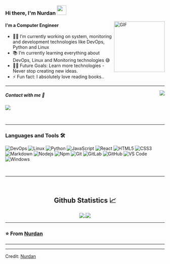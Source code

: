 ### Hi there, I'm Nurdan <img width="30px" src="https://media.tenor.com/images/3b388fe03da271d2674faf85eb7c3fcd/tenor.gif" />

<img align="right" alt="GIF" height="160px" src="https://media.giphy.com/media/du3J3cXyzhj75IOgvA/giphy.gif" />

#### I'm a Computer Engineer

- 👨‍💻 I’m currently working on system, monitoring and development technologies like DevOps, Python and Linux
- 📚 I’m currently learning everything about DevOps, Linux and Monitoring technologies 😅
- 💪🏼 Future Goals: Learn more technologies - Never stop creating new ideas.
- ⚡ Fun fact: I absolutely love reading books..

---

<img align="right" src="http://estruyf-github.azurewebsites.net/api/VisitorHit?user=kolaynurdan&repo=kolaynurdan&countColorcountColor&countColor=%237B1E7B"/>

##### Contact with me 📝

<a href="https://www.linkedin.com/in/nurdankolay/"><img src="https://img.icons8.com/color/48/000000/linkedin.png"/></a>

<br />

---

### Languages and Tools 🛠 

![DevOps](http://img.shields.io/badge/-DevOps-5B4638?style=flat-square&logo=DevOps&logoColor=ffffff)
![Linux](http://img.shields.io/badge/-Linux-A8B9CC?style=flat-square&logo=Linux&logoColor=ffffff)
![Python](http://img.shields.io/badge/-Python-3776AB?style=flat-square&logo=python&logoColor=ffffff)
![JavaScript](https://img.shields.io/badge/-JavaScript-%23F7DF1C?style=flat-square&logo=javascript&logoColor=000000&labelColor=%23F7DF1C&color=%23FFCE5A)
![React](https://img.shields.io/badge/-React-61DAFB?style=flat-square&logo=react&logoColor=ffffff)
![HTML5](https://img.shields.io/badge/-HTML5-%23E44D27?style=flat-square&logo=html5&logoColor=ffffff)
![CSS3](https://img.shields.io/badge/-CSS3-%231572B6?style=flat-square&logo=css3)
![Markdown](https://img.shields.io/badge/-Markdown-000000?style=flat-square&logo=markdown)
![Nodejs](https://img.shields.io/badge/-Nodejs-339933?style=flat-square&logo=Node.js&logoColor=ffffff)
![Npm](https://img.shields.io/badge/-npm-CB3837?style=flat-square&logo=npm)
![Git](https://img.shields.io/badge/-Git-%23F05032?style=flat-square&logo=git&logoColor=%23ffffff)
![GitLab](https://img.shields.io/badge/-GitLab-FCA121?style=flat-square&logo=gitlab)
![GitHub](https://img.shields.io/badge/-GitHub-181717?style=flat-square&logo=github)
![VS Code](http://img.shields.io/badge/-VS%20Code-007ACC?style=flat-square&logo=visual-studio-code&logoColor=ffffff)
![Windows](http://img.shields.io/badge/-Windows-0078D6?style=flat-square&logo=windows&logoColor=ffffff)

<br/>

---

<br/>

  <h2 align="center"> Github Statistics 📈 </h2>
  
  <div align="center"> 
     <a href="">
      <img align="center" src="https://github-readme-stats.vercel.app/api?username=kolaynurdan&show_icons=true&theme=transparent" />
    </a>
    <a href="">
      <img align="center" src="https://github-readme-stats.vercel.app/api/top-langs/?username=kolaynurdan&theme=transparent&line_height=40&hide=css"/>
    </a>
</div

<br/>

---

### ⭐️ From [Nurdan](https://github.com/kolaynurdan) ### 

---

[linkedin]: https://www.linkedin.com/in/bilgehan-geçici-8b368614a/

----
Credit: [Nurdan](https://github.com/kolaynurdan)
